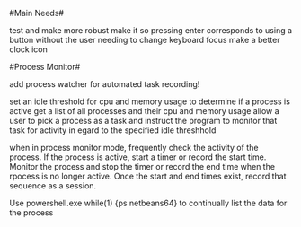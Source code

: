 #Main Needs#

test and make more robust
make it so pressing enter corresponds to using a button without the user needing to change keyboard focus
make a better clock icon



#Process Monitor#

add process watcher for automated task recording!

set an idle threshold for cpu and memory usage to determine if a process is active
get a list of all processes and their cpu and memory usage
allow a user to pick a process as a task and instruct the program to monitor that task for activity in egard to the specified idle threshhold	

when in process monitor mode, frequently check the activity of the process. If the process is active, start a timer or record the start time. Monitor the process and stop the timer or record the end time when the rpocess is no longer active. Once the start and end times exist, record that sequence as a session.

Use powershell.exe while(1) {ps netbeans64} to continually list the data for the process